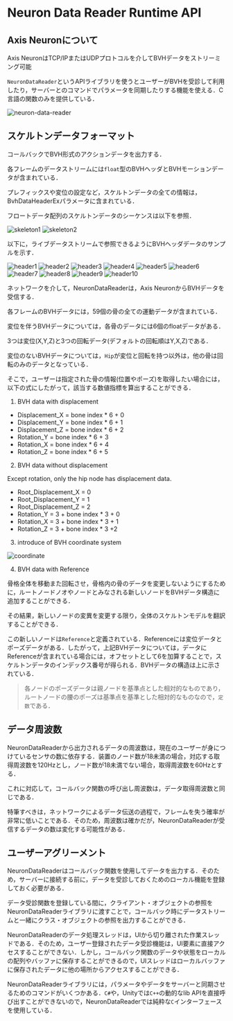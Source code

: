 # Neuron Data Reader Runtime API

## Axis Neuronについて
Axis NeuronはTCP/IPまたはUDPプロトコルを介してBVHデータをストリーミング可能 

`NeuronDataReader`というAPIライブラリを使うとユーザーがBVHを受診して利用したり，サーバーとのコマンドでパラメータを同期したりする機能を使える．C言語の関数のみを提供している．

![neuron-data-reader](images/neuron-data-reader.png)

## スケルトンデータフォーマット

コールバックでBVH形式のアクションデータを出力する．

各フレームのデータストリームには`float`型のBVHヘッダとBVHモーションデータが含まれている．

プレフィックスや変位の設定など，スケルトンデータの全ての情報は，BvhDataHeaderExパラメータに含まれている．

フロートデータ配列のスケルトンデータのシーケンスは以下を参照．

![skeleton1](images/skeleton1.png)
![skeleton2](images/skeleton2.png)

以下に，ライブデータストリームで参照できるようにBVHヘッダデータのサンプルを示す．

![header1](images/header1.png)
![header2](images/header2.png)
![header3](images/header3.png)
![header4](images/header4.png)
![header5](images/header5.png)
![header6](images/header6.png)
![header7](images/header7.png)
![header8](images/header8.png)
![header9](images/header9.png)
![header10](images/header10.png)

ネットワークを介して，NeuronDataReaderは，Axis NeuronからBVHデータを受信する．

各フレームのBVHデータには，59個の骨の全ての運動データが含まれている．

変位を伴うBVHデータについては，各骨のデータには6個のfloatデータがある．

3つは変位(X,Y,Z)と3つの回転データ(デフォルトの回転順はY,X,Z)である．

変位のないBVHデータについては，`Hip`が変位と回転を持つ以外は，他の骨は回転のみのデータとなっている．

そこで，ユーザーは指定された骨の情報(位置やポーズ)を取得したい場合には，以下の式にしたがって，該当する数値指標を算出することができる．

1) BVH data with displacement

- Displacement_X = bone index * 6 + 0
- Displacement_Y = bone index * 6 + 1
- Displacement_Z = bone index * 6 + 2
- Rotation_Y = bone index * 6 + 3
- Rotation_X = bone index * 6 + 4
- Rotation_Z = bone index * 6 + 5
2) BVH data without displacement

Except rotation, only the hip node has displacement data.
- Root_Displacement_X = 0
- Root_Displacement_Y = 1
- Root_Displacement_Z = 2
- Rotation_Y = 3 + bone index * 3 + 0
- Rotation_X = 3 + bone index * 3 + 1
- Rotation_Z = 3 + bone index * 3 +2

3) introduce of BVH coordinate system
   
![coordinate](images/coordinate.png)

4) BVH data with Reference

骨格全体を移動また回転させ，骨格内の骨のデータを変更しないようにするために，ルートノードノオやノードとみなされる新しいノードをBVHデータ構造に追加することができる．

その結果，新しいノードの変異を変更する限り，全体のスケルトンモデルを翻訳することができる．

この新しいノードは`Reference`と定義されている．Referenceには変位データとポーズデータがある．したがって，上記BVHデータについては，データにReferenceが含まれている場合には，オフセットとして6を加算することで，スケルトンデータのインデックス番号が得られる．BVHデータの構造は上に示されている．

> 各ノードのポーズデータは親ノードを基準点とした相対的なものであり，ルートノードの腰のポーズは基準点を基準とした相対的なものなので，`定数`である．

## データ周波数

NeuronDataReaderから出力されるデータの周波数は，現在のユーザーが身につけているセンサの数に依存する．装置のノード数が18未満の場合，対応する取得周波数を120Hzとし，ノード数が18未満でない場合，取得周波数を60Hzとする．

これに対応して，コールバック関数の呼び出し周波数は，データ取得周波数と同じである．

特筆すべきは，ネットワークによるデータ伝送の過程で，フレームを失う確率が非常に低いことである．そのため，周波数は確かだが，NeuronDataReaderが受信するデータの数は変化する可能性がある．

## ユーザーアグリーメント

NeuronDataReaderはコールバック関数を使用してデータを出力する．そのため，サーバーに接続する前に，データを受診しておくためのローカル機能を登録しておく必要がある．

データ受診関数を登録している間に，クライアント・オブジェクトの参照をNeuronDataReaderライブラリに渡すことで，コールバック時にデータストリームと一緒にクラス・オブジェクトの参照を出力することができる．

NeuronDataReaderのデータ処理スレッドは，UIから切り離された作業スレッドである．そのため，ユーザー登録されたデータ受診機能は，UI要素に直接アクセスすることができない．しかし，コールバック関数のデータや状態をローカルの配列やバッファに保存することができるので，UIスレッドはローカルバッファに保存されたデータに他の場所からアクセスすることができる．

NeuronDataReaderライブラリには，パラメータやデータをサーバーと同期させるためのコマンドがいくつかある．`C#`や，Unityでは`C++`の動的なlib APIを直接呼び出すことができないので，NeuronDataReaderでは純粋な`C`インターフェースを使用している．
